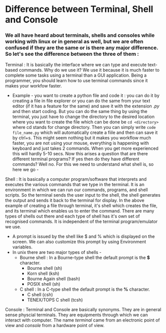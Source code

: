 # Difference between Terminal, Shell and Console
### We all have heard about terminals, shells and consoles while working with linux or in general as well, but we are often confused if they are the same or is there any major difference. So let's see the difference between the three of them :
Terminal
: It is basically the interface where we can type and execute text-based commands. Why do we use it? We use it because it is much faster to complete some tasks using a terminal than a GUI application. Being a programmer, you should learn how to use terminal commands since it makes your workfow faster. 
- Example - you want to create a python file and code it : you can do it by creating a file in file explorer or you can do the same from your text editor (if it has a feature for the same) and save it with the extension *.py* and then start coding. 
But you can do the same thing by using the terminal, you just have to change the directory to the desired location where you want to create the file which can be done be `cd <directory>` where cd stands for change directory. Then you can simply write `code file_name.py` which will automatically create a fiile and then can save it by ctrl+s. This might seem nothing but it makes you workflow much faster, you are not using your mouse, everything is happening with keyboard and just takes 2 commands. When you get more experienced this will hardly 5-10 secs. Now this arises a question that are there different terminal programs? If yes then do they have different commands? Well no. For this we need to understand what shell is, so here we go - 

Shell
: It is basically a computer program/software that interprets and executes the various commands that we type in the terminal. It is an environment in which we can run our commands, programs, and shell scripts. So the terminal sends the user input to the shell, the shell generates the output and sends it back to the terminal for display. In the above example of creating a file through terminal, it's shell which creates the file, and its terminal which enables us to enter the command. There are many types of shells out there and each type of shell has it's own set of recognised commands. It is independent of the terminal program/emulator we use.
- A prompt is issued by the shell like $ and %  which is displayed on the screen. We can also customize this prompt by using Environment variables. 
- In unix there are two major types of shells -
	- Bourne shell : In a Bourne-type shell the default prompt is the **$** character.
		- Bourne shell (sh)
		- Korn shell (ksh)
		- Bourne Again shell (bash)
		- POSIX shell (sh)
	- C shell : In a C-type shell the default prompt is the **%** character.
		- C shell (csh)
		- TENEX/TOPS C shell (tcsh)

Console
: Terminal and Console are basically synonyms. They are in general sense physcial terminals. They are equipments through which we can interact with computer. The name *terminal* came from an electronic point of view and *console* from a hardware point of view. 
